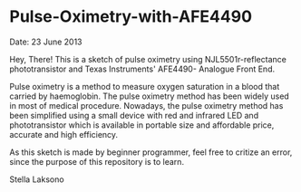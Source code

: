 Pulse-Oximetry-with-AFE4490
===========================
Date: 23 June 2013


Hey, There!
This is a sketch of pulse oximetry using NJL5501r-reflectance phototransistor and Texas Instruments'
AFE4490- Analogue Front End.

Pulse oximetry is a method to measure oxygen saturation in a blood that carried by haemoglobin. The pulse oximetry method has been widely used in most of medical procedure. Nowadays, the pulse oximetry method has been simplified using a small device with red and infrared LED and phototransistor which is available in portable size and affordable price, accurate and high efficiency. 

As this sketch is made by beginner programmer, 
feel free to critize an error, since the purpose of this repository is to learn.


Stella Laksono
